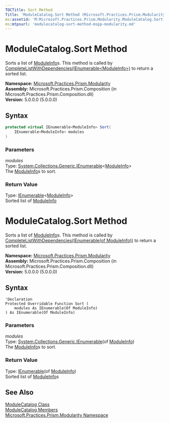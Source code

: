 ```yaml
---
TOCTitle: Sort Method
Title: 'ModuleCatalog.Sort Method (Microsoft.Practices.Prism.Modularity)'
ms:assetid: 'M:Microsoft.Practices.Prism.Modularity.ModuleCatalog.Sort(System.Collections.Generic.IEnumerable{Microsoft.Practices.Prism.Modularity.ModuleInfo})'
ms:mtpsurl: 'modulecatalog-sort-method-mspp-modularity.md'
---
```


# ModuleCatalog.Sort Method

Sorts a list of [ModuleInfo](/patterns-practices/reference/moduleinfo-class-mspp-modularity)s. This method is called by [CompleteListWithDependencies(IEnumerable&lt;ModuleInfo&gt;)](/patterns-practices/reference/modulecatalog-completelistwithdependencies-method-mspp-modularity) to return a sorted list.

**Namespace:** [Microsoft.Practices.Prism.Modularity](/patterns-practices/reference/mspp-modularity-namespace)<br/>
**Assembly:** Microsoft.Practices.Prism.Composition (in Microsoft.Practices.Prism.Composition.dll)<br/>
**Version:** 5.0.0.0 (5.0.0.0)

## Syntax

```C#
protected virtual IEnumerable<ModuleInfo> Sort(
	IEnumerable<ModuleInfo> modules
)
```

### Parameters

*modules*   
Type: [System.Collections.Generic.IEnumerable](http://msdn.microsoft.com/en-us/library/9eekhta0)<[ModuleInfo](/patterns-practices/reference/moduleinfo-class-mspp-modularity)>   
The [ModuleInfo](/patterns-practices/reference/moduleinfo-class-mspp-modularity)s to sort.

### Return Value
Type: [IEnumerable](http://msdn.microsoft.com/en-us/library/9eekhta0)&lt;[ModuleInfo](/patterns-practices/reference/moduleinfo-class-mspp-modularity)&gt;<br/>
Sorted list of [ModuleInfo](/patterns-practices/reference/moduleinfo-class-mspp-modularity)



# ModuleCatalog.Sort Method

Sorts a list of [ModuleInfo](/patterns-practices/reference/moduleinfo-class-mspp-modularity)s. This method is called by [CompleteListWithDependencies(IEnumerable(of ModuleInfo))](/patterns-practices/reference/modulecatalog-completelistwithdependencies-method-mspp-modularity) to return a sorted list.

**Namespace:** [Microsoft.Practices.Prism.Modularity](/patterns-practices/reference/mspp-modularity-namespace)<br/>
**Assembly:** Microsoft.Practices.Prism.Composition (in Microsoft.Practices.Prism.Composition.dll)<br/>
**Version:** 5.0.0.0 (5.0.0.0)

## Syntax

```VB
'Declaration
Protected Overridable Function Sort ( 
	modules As IEnumerable(Of ModuleInfo)
) As IEnumerable(Of ModuleInfo)
```

### Parameters

*modules*   
Type: [System.Collections.Generic.IEnumerable](http://msdn.microsoft.com/en-us/library/9eekhta0)(of [ModuleInfo](/patterns-practices/reference/moduleinfo-class-mspp-modularity))   
The [ModuleInfo](/patterns-practices/reference/moduleinfo-class-mspp-modularity)s to sort.

### Return Value
Type: [IEnumerable](http://msdn.microsoft.com/en-us/library/9eekhta0)(of [ModuleInfo](/patterns-practices/reference/moduleinfo-class-mspp-modularity))<br/>
Sorted list of [ModuleInfo](/patterns-practices/reference/moduleinfo-class-mspp-modularity)s

## See Also

[ModuleCatalog Class](/patterns-practices/reference/modulecatalog-class-mspp-modularity)<br/>
[ModuleCatalog Members](/patterns-practices/reference/modulecatalog-members-mspp-modularity)<br/>
[Microsoft.Practices.Prism.Modularity Namespace](/patterns-practices/reference/mspp-modularity-namespace)